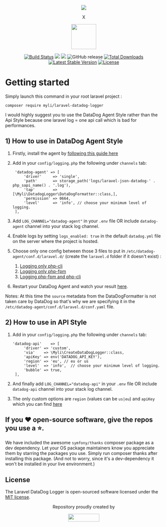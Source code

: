 <p align="center"><a href="https://laravel.com" target="_blank"><img src="https://laravel.com/assets/img/components/logo-laravel.svg"></a></p><p align="center">X</p>
<p align="center"><a href="https://www.datadoghq.com" target="_blank"><img width="80" height="80" src="https://imgix.datadoghq.com/img/dd_logo_70x75.png?fm=png&auto=format&lossless=1%22"></a></p>

<p align="center">
<a href="https://travis-ci.org/myLocalInfluence/laravel-datadog-logger"><img src="https://travis-ci.org/myLocalInfluence/laravel-datadog-logger.svg" alt="Build Status"></a>
<a href="https://codeclimate.com/github/myLocalInfluence/laravel-datadog-logger/maintainability"><img src="https://api.codeclimate.com/v1/badges/5ce73ef2de5fdebeee39/maintainability" /></a>
<a href="https://codeclimate.com/github/myLocalInfluence/laravel-datadog-logger/test_coverage"><img src="https://api.codeclimate.com/v1/badges/5ce73ef2de5fdebeee39/test_coverage" /></a>
<img alt="GitHub release" src="https://img.shields.io/github/release/myLocalInfluence/laravel-datadog-logger">
<a href="https://packagist.org/packages/myli/laravel-datadog-logger"><img src="https://poser.pugx.org/myli/laravel-datadog-logger/d/total.svg" alt="Total Downloads"></a>
<a href="https://packagist.org/packages/myli/laravel-datadog-logger"><img src="https://poser.pugx.org/myli/laravel-datadog-logger/v/stable.svg" alt="Latest Stable Version"></a>
<a href="https://packagist.org/packages/myli/laravel-datadog-logger"><img src="https://poser.pugx.org/myli/laravel-datadog-logger/license.svg" alt="License"></a>
</p>

# Getting started

Simply launch this command in your root laravel project : 

`composer require myli/laravel-datadog-logger`

I would highly suggest you to use the DataDog Agent Style rather than the Api Style because one laravel log = one api call which is bad for performances.

## 1) How to use in DataDog Agent Style

1) Firstly, install the agent by <a href="https://app.datadoghq.com/account/settings#agent">following this guide here</a>

2) Add in your `config/logging.php` the following under `channels` tab:

        'datadog-agent' => [
            'driver'     => 'single',
            'path'       => storage_path('logs/laravel-json-datadog-' . php_sapi_name() . '.log'),
            'tap'        => [\Myli\DatadogLogger\DataDogFormatter::class,],
            'permission' => 0664,
            'level'      => 'info', // choose your minimum level of logging.
        ],
3) Add `LOG_CHANNEL="datadog-agent"` in your `.env` file OR include `datadog-agent` channel into your stack log channel.
4) Enable logs by setting `logs_enabled: true` in the default `datadog.yml` file on the server where the project is hosted.
5) Choose only one config between those 3 files to put in `/etc/datadog-agent/conf.d/laravel.d/` (create the `laravel.d` folder if it doesn't exist) : 
    1) <a href="https://github.com/myLocalInfluence/laravel-datadog-logger/blob/master/conf/cli-only/conf.yaml">Logging only php-cli</a>
    2) <a href="https://github.com/myLocalInfluence/laravel-datadog-logger/blob/master/conf/fpm-only/conf.yaml">Logging only php-fpm</a>
    3) <a href="https://github.com/myLocalInfluence/laravel-datadog-logger/blob/master/conf/cli-fpm/conf.yaml">Logging php-fpm and php-cli</a>
6) Restart your DataDog Agent and watch your result <a href="https://app.datadoghq.com/logs/livetail">here</a>.

Notes: At this time the `source` metadata from the DataDogFormatter is not taken care by DataDog so that's why we are specifying it in the `/etc/datadog-agent/conf.d/laravel.d/conf.yaml` file.

## 2) How to use in API Style

1) Add in your `config/logging.php` the following under `channels` tab:

       'datadog-api'    => [
            'driver' => 'custom',
            'via'    => \Myli\CreateDataDogLogger::class,
            'apiKey' => env('DATADOG_API_KEY'),
            'region' => 'eu', // eu or us
            'level'  => 'info',  // choose your minimum level of logging.
            'bubble' => true,
        ],
            
2) And finally add `LOG_CHANNEL="datadog-api"` in your `.env` file OR include `datadog-api` channel into your stack log channel.
3) The only custom options are `region` (values can be `us|eu`) and `apiKey` which you can find <a href="https://app.datadoghq.com/account/settings#api">here</a>

## If you ❤️ open-source software, give the repos you use a ⭐️.
We have included the awesome `symfony/thanks` composer package as a dev
dependency. Let your OS package maintainers know you appreciate them by starring
the packages you use. Simply run composer thanks after installing this package.
(And not to worry, since it's a dev-dependency it won't be installed in your
live environment.)

## License

The Laravel DataDog Logger is open-sourced software licensed under the [MIT license](https://opensource.org/licenses/MIT).

<p align="center">Repository proudly created by</p><p align="center"><a href="https://www.myli.io" target="_blank"><img width="100" height="25" src="https://www.myli.io/wp-content/uploads/2016/12/LOGO-MYLI.png"></a></p>
